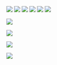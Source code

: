 ![](https://github-readme-stats.vercel.app/api?username=dhodgson615&show_icons=true&theme=tokyonight)
![](https://github-readme-stats.vercel.app/api/top-langs/?username=dhodgson615&theme=tokyonight)
![](https://github-readme-streak-stats.herokuapp.com/?user=dhodgson615&theme=tokyonight)
![](https://github-profile-trophy.vercel.app/?username=dhodgson615&theme=tokyonight)
![](https://github-readme-activity-graph.cyclic.app/graph?username=dhodgson615&theme=tokyo-night)
![](https://raw.githubusercontent.com/dhodgson615/dhodgson615/main/github-metrics.svg)

<!-- Contribution Snake Animation -->
![](https://raw.githubusercontent.com/dhodgson615/dhodgson615/output/github-contribution-grid-snake.svg)

<!-- GitHub Profile Views Counter -->
![](https://komarev.com/ghpvc/?username=dhodgson615&label=Profile%20views&color=blue&style=flat)

<!-- GitHub Followers Badge -->
![](https://img.shields.io/github/followers/dhodgson615?label=Follow&style=social)

<!-- GitHub Stars Badge -->
![](https://img.shields.io/github/stars/dhodgson615?style=social)